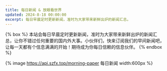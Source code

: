 ```yaml
---
title: 每日新闻 & 放眼看世界
updated: 2024-8-18 00:00:00
excerpt: 每日早晨定时更新新闻，准时为大家带来新鲜出炉的新闻汇总。
---
```


{% box %}
本站会每日早晨定时更新新闻，准时为大家带来新鲜出炉的新闻汇总，让你不错过任何重要的国内外大事。小伙伴们，快来订阅我们的早间新闻吧，让每一天都有个信息满满的开始！期待成为你每日信赖的信息伙伴。
{% endbox %}

{% image https://api.szfx.top/morning-paper 每日新闻 width:600px %}
